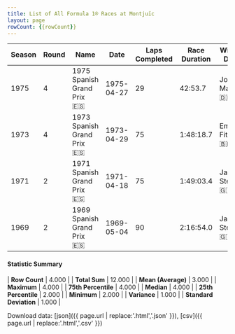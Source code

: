 ```yaml
---
title: List of All Formula 1® Races at Montjuïc
layout: page
rowCount: {{rowCount}}
---
```


| Season | Round | Name | Date | Laps Completed | Race Duration | Winning Driver | Winning Constructor |
|--|--|--|--|--|--|--|--|
| 1975 | 4 | 1975 Spanish Grand Prix 🇪🇸 | 1975-04-27 | 29 | 42:53.7 | Jochen Mass 🇩🇪 | McLaren 🇬🇧 |
| 1973 | 4 | 1973 Spanish Grand Prix 🇪🇸 | 1973-04-29 | 75 | 1:48:18.7 | Emerson Fittipaldi 🇧🇷 | Team Lotus 🇬🇧 |
| 1971 | 2 | 1971 Spanish Grand Prix 🇪🇸 | 1971-04-18 | 75 | 1:49:03.4 | Jackie Stewart 🇬🇧 | Tyrrell 🇬🇧 |
| 1969 | 2 | 1969 Spanish Grand Prix 🇪🇸 | 1969-05-04 | 90 | 2:16:54.0 | Jackie Stewart 🇬🇧 | Matra-Ford 🇫🇷 |

#### Statistic Summary

| **Row Count** | 4.000 |
| **Total Sum** | 12.000 |
| **Mean (Average)** | 3.000 |
| **Maximum** | 4.000 |
| **75th Percentile** | 4.000 |
| **Median** | 4.000 |
| **25th Percentile** | 2.000 |
| **Minimum** | 2.000 |
| **Variance** | 1.000 |
| **Standard Deviation** | 1.000 |

Download data: [json]({{ page.url | replace:'.html','.json' }}), [csv]({{ page.url | replace:'.html','.csv' }})
